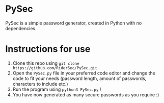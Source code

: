 # PySec

PySec is a simple password generator, created in Python with no dependencies.

# Instructions for use

1. Clone this repo using ``` git clone https://github.com/RiderSec/PySec.git ```
2. Open the ``` PySec.py ``` file in your preferred code editor and change the code to fit your needs (password length, amount of passwords, characters to include etc.)
3. Run the program using ``` python3 PySec.py ``` !
4. You have now generated as many secure passwords as you require :)
